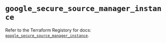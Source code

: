 # `google_secure_source_manager_instance`

Refer to the Terraform Registory for docs: [`google_secure_source_manager_instance`](https://registry.terraform.io/providers/hashicorp/google/5.21.0/docs/resources/secure_source_manager_instance).
